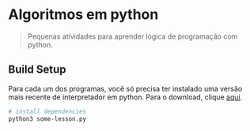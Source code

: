 # Algoritmos em python

> Pequenas atividades para aprender lógica de programação com python.


## Build Setup

Para cada um dos programas, você só precisa ter instalado uma versão mais recente
de interpretador em python. Para o download, clique [aqui](https://www.python.org/downloads/).

``` bash
# install dependencies
python3 some-lesson.py
```